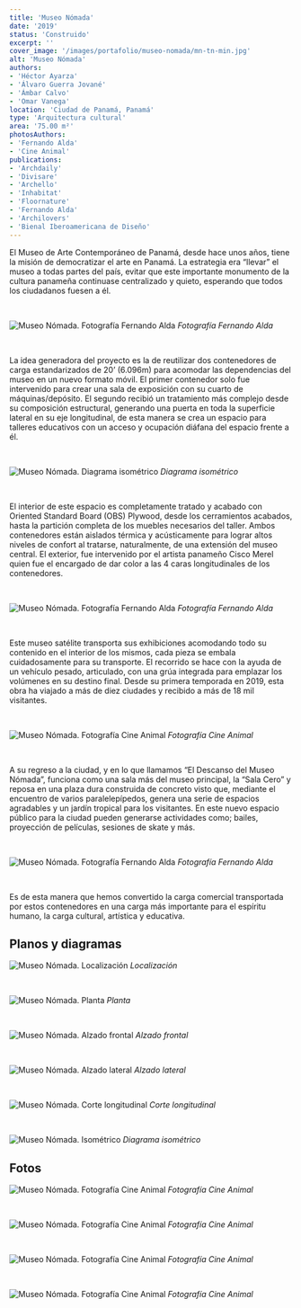 ```yaml
---
title: 'Museo Nómada'
date: '2019'
status: 'Construido'
excerpt: ''
cover_image: '/images/portafolio/museo-nomada/mn-tn-min.jpg'
alt: 'Museo Nómada'
authors:
- 'Héctor Ayarza'
- 'Álvaro Guerra Jované'
- 'Ámbar Calvo'
- 'Omar Vanega'
location: 'Ciudad de Panamá, Panamá'
type: 'Arquitectura cultural'
area: '75.00 m²'
photosAuthors:
- 'Fernando Alda'
- 'Cine Animal'
publications:
- 'Archdaily'
- 'Divisare'
- 'Archello'
- 'Inhabitat'
- 'Floornature'
- 'Fernando Alda'
- 'Archilovers'
- 'Bienal Iberoamericana de Diseño'
---
```


El Museo de Arte Contemporáneo de Panamá, desde hace unos años, tiene la misión de democratizar el arte en Panamá. La estrategia era “llevar” el museo a todas partes del país, evitar que este importante monumento de la cultura panameña continuase centralizado y quieto, esperando que todos los ciudadanos fuesen a él.

<br />

![Museo Nómada. Fotografía Fernando Alda](/images/portafolio//museo-nomada/8895_01.jpg)
*Fotografía Fernando Alda*

<br />

La idea generadora del proyecto es la de reutilizar dos contenedores de carga estandarizados de 20’ (6.096m) para acomodar las dependencias del museo en un nuevo formato móvil. El primer contenedor solo fue intervenido para crear una sala de exposición con su cuarto de máquinas/depósito. El segundo recibió un tratamiento más complejo desde su composición estructural, generando una puerta en toda la superficie lateral en su eje longitudinal, de esta manera se crea un espacio para talleres educativos con un acceso y ocupación diáfana del espacio frente a él.

<br />

![Museo Nómada. Diagrama isométrico](/images/portafolio//museo-nomada/mn-isometrico.jpg)
*Diagrama isométrico*

<br />

El interior de este espacio es completamente tratado y acabado con Oriented Standard Board (OBS) Plywood, desde los cerramientos acabados, hasta la partición completa de los muebles necesarios del taller. Ambos contenedores están aislados térmica y acústicamente para lograr altos niveles de confort al tratarse, naturalmente, de una extensión del museo central. El exterior, fue intervenido por el artista panameño Cisco Merel quien fue el encargado de dar color a las 4 caras longitudinales de los contenedores.

<br />

![Museo Nómada. Fotografía Fernando Alda](/images/portafolio//museo-nomada/8895_22.jpg)
*Fotografía Fernando Alda*

<br />

Este museo satélite transporta sus exhibiciones acomodando todo su contenido en el interior de los mismos, cada pieza se embala cuidadosamente para su transporte. El recorrido se hace con la ayuda de un vehículo pesado, articulado, con una grúa integrada para emplazar los volúmenes en su destino final. Desde su primera temporada en 2019, esta obra ha viajado a más de diez ciudades y recibido a más de 18 mil visitantes.

<br />

![Museo Nómada. Fotografía Cine Animal](/images/portafolio//museo-nomada/mn-animal-03.jpg)
*Fotografía Cine Animal*

<br />

A su regreso a la ciudad, y en lo que llamamos “El Descanso del Museo Nómada”, funciona como una sala más del museo principal, la “Sala Cero” y reposa en una plaza dura construida de concreto visto que, mediante el encuentro de varios paralelepípedos, genera una serie de espacios agradables y un jardín tropical para los visitantes. En este nuevo espacio público para la ciudad pueden generarse actividades como; bailes, proyección de películas, sesiones de skate y más.

<br />

![Museo Nómada. Fotografía Fernando Alda](/images/portafolio//museo-nomada/8895_28.jpg)
*Fotografía Fernando Alda*

<br />

Es de esta manera que hemos convertido la carga comercial transportada por estos contenedores en una carga más importante para el espíritu humano, la carga cultural, artística y educativa.

## Planos y diagramas

![Museo Nómada. Localización](/images/portafolio//museo-nomada/mn-localizacion.jpg)
*Localización*

<br />

![Museo Nómada. Planta](/images/portafolio//museo-nomada/Planta.jpg)
*Planta*

<br />

![Museo Nómada. Alzado frontal](/images/portafolio//museo-nomada/mn-alzado-frontal.jpg)
*Alzado frontal*

<br />

![Museo Nómada. Alzado lateral](/images/portafolio//museo-nomada/mn-alzado-lateral.jpg)
*Alzado lateral*

<br />

![Museo Nómada. Corte longitudinal](/images/portafolio//museo-nomada/mn-corte-longitudinal.jpg)
*Corte longitudinal*

<br />

![Museo Nómada. Isométrico](/images/portafolio//museo-nomada/mn-isometrico.jpg)
*Diagrama isométrico*

## Fotos

![Museo Nómada. Fotografía Cine Animal](/images/portafolio//museo-nomada/mn-animal-04.jpg)
*Fotografía Cine Animal*

<br />

![Museo Nómada. Fotografía Cine Animal](/images/portafolio//museo-nomada/mn-animal-01.jpg)
*Fotografía Cine Animal*

<br />

![Museo Nómada. Fotografía Cine Animal](/images/portafolio//museo-nomada/mn-animal-03.jpg)
*Fotografía Cine Animal*

<br />

![Museo Nómada. Fotografía Cine Animal](/images/portafolio//museo-nomada/mn-animal-02.jpg)
*Fotografía Cine Animal*

<br />
